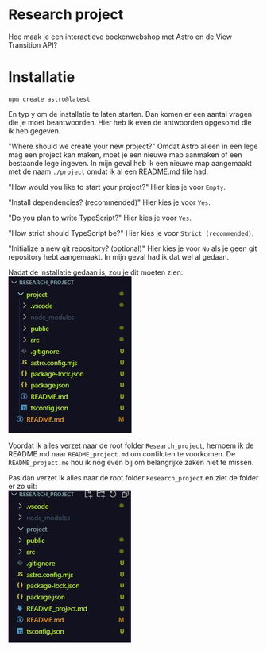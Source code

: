 # Research project
Hoe maak je een interactieve boekenwebshop met Astro en de View Transition API?

# Installatie
```
npm create astro@latest
```

En typ y om de installatie te laten starten. Dan komen er een aantal vragen die je moet beantwoorden. Hier heb ik even de antwoorden opgesomd die ik heb gegeven.

"Where should we create your new project?" Omdat Astro alleen in een lege mag een project kan maken, moet je een nieuwe map aanmaken of een bestaande lege ingeven. In mijn geval heb ik een nieuwe map aangemaakt met de naam `./project` omdat ik al een README.md file had.

"How would you like to start your project?" Hier kies je voor `Empty`.

"Install dependencies? (recommended)" Hier kies je voor `Yes`.

"Do you plan to write TypeScript?" Hier kies je voor `Yes`.

"How strict should TypeScript be?" Hier kies je voor `Strict (recommended)`.

"Initialize a new git repository? (optional)" Hier kies je voor `No` als je geen git repository hebt aangemaakt. In mijn geval had ik dat wel al gedaan.

Nadat de installatie gedaan is, zou je dit moeten zien: </br>
![folder na installatie](./photo/folder_bij_installatie.jpg)

Voordat ik alles verzet naar de root folder `Research_project`, hernoem ik de README.md naar `README_project.md` om confilcten te voorkomen. De `README_project.me` hou ik nog even bij om belangrijke zaken niet te missen.

Pas dan verzet ik alles naar de root folder `Research_project` en ziet de folder er zo uit: </br>
![folder na het verzetten van files naar rootmap](./photo/folder_na_verzetten_van_files.jpg)